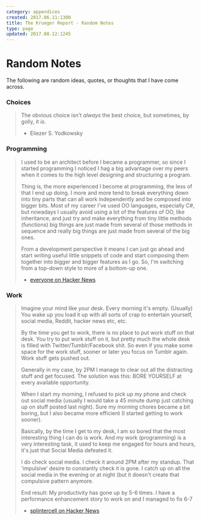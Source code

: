 ```yaml
---
category: appendices
created: 2017.06.11:1300
title: The Krueger Report - Random Notes
type: page
updated: 2017.08.12:1245
---
```


# Random Notes

The following are random ideas, quotes, or thoughts that I have come across.

### Choices

> The obvious choice isn't *always* the best choice, but sometimes, by golly, it *is*.
>
> - Eliezer S. Yodkowsky

### Programming

> I used to be an architect before I became a programmer, so since I started programming I noticed I hag a big advantage over my peers when it comes to the high level designing and structuring a program.
> 
> Thing is, the more experienced I become at programming, the less of that I end up doing. I more and more tend to break everything down into tiny parts that can all work independently and be composed into bigger bits. Most of my career I've used OO languages, especially C#, but nowadays I usually avoid using a lot of the features of OO, like inheritance, and just try and make everything from tiny little methods (functions) big things are just made from several of those methods in sequence and really big things are just made from several of the big ones.
> 
> From a development perspective it means I can just go ahead and start writing useful little snippets of code and start composing them together into bigger and bigger features as I go. So, I'm switching from a top-down style to more of a bottom-up one.
> 
> - [everyone on Hacker News](https://news.ycombinator.com/item?id=14827848)


### Work

> Imagine your mind like your desk. Every morning it's empty. (Usually) You wake up you load it up with all sorts of crap to entertain yourself, social media, Reddit, hacker news etc, etc.
> 
> By the time you get to work, there is no place to put work stuff on that desk. You try to put work stuff on it, but pretty much the whole desk is filled with Twitter/Tumblr/Facebook shit. So even if you make some space for the work stuff, sooner or later you focus on Tumblr again. Work stuff gets pushed out.
> 
> Generally in my case, by 2PM I manage to clear out all the distracting stuff and get focused. The solution was this: BORE YOURSELF at every available opportunity.
> 
> When I start my morning, I refused to pick up my phone and check out social media (usually I would take a 45 minute dump just catching up on stuff posted last night). Sure my morning chores became a bit boring, but I also became more efficient (I started getting to work sooner).
> 
> Basically, by the time I get to my desk, I am so bored that the most interesting thing I can do is work. And my work (programming) is a very interesting task, it used to keep me engaged for hours and hours, it's just that Social Media defeated it.
> 
> I do check social media. I check it around 2PM after my standup. That 'impulsive' desire to constantly check it is gone. I catch up on all the social media in the evening or at night (but it doesn't create that compulsive pattern anymore.
> 
> End result: My productivity has gone up by 5-6 times. I have a performance enhancement story to work on and I managed to fix 6-7
> 
> - [splintercell on Hacker News](https://news.ycombinator.com/item?id=13718024)